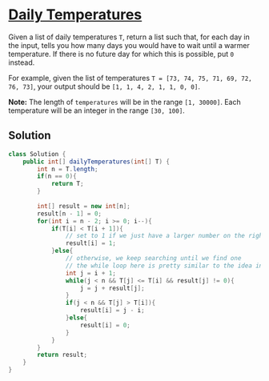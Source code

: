 # [Daily Temperatures](https://leetcode.com/problems/daily-temperatures/)

Given a list of daily temperatures `T`, return a list such that, for each day in the input, tells you how many days you would have to wait until a warmer temperature. If there is no future day for which this is possible, put `0` instead.

For example, given the list of temperatures `T = [73, 74, 75, 71, 69, 72, 76, 73]`, your output should be `[1, 1, 4, 2, 1, 1, 0, 0]`.

**Note:** The length of `temperatures` will be in the range `[1, 30000]`. Each temperature will be an integer in the range `[30, 100]`.

## Solution

```java
class Solution {
    public int[] dailyTemperatures(int[] T) {
        int n = T.length;
        if(n == 0){
            return T;
        }
        
        int[] result = new int[n];
        result[n - 1] = 0;
        for(int i = n - 2; i >= 0; i--){
            if(T[i] < T[i + 1]){
				// set to 1 if we just have a larger number on the right
                result[i] = 1;
            }else{
				// otherwise, we keep searching until we find one
				// the while loop here is pretty similar to the idea in #84 and #85
                int j = i + 1;
                while(j < n && T[j] <= T[i] && result[j] != 0){
                    j = j + result[j];
                }
                if(j < n && T[j] > T[i]){
                    result[i] = j - i;
                }else{
                    result[i] = 0;
                }
            }
        }
        return result;
    }
}
```

